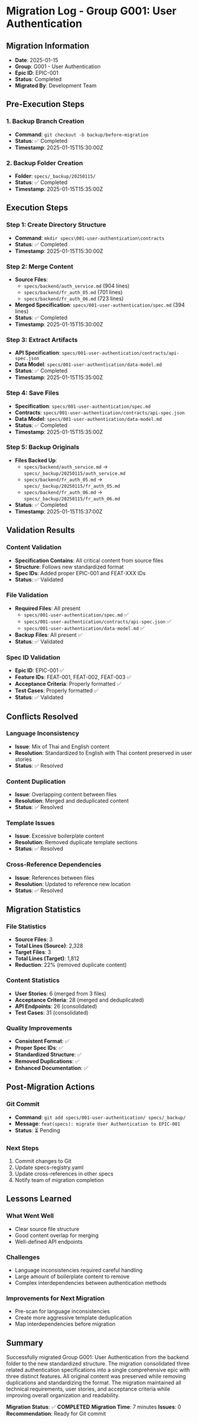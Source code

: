 # Migration Log - Group G001: User Authentication

## Migration Information

- **Date**: 2025-01-15
- **Group**: G001 - User Authentication
- **Epic ID**: EPIC-001
- **Status**: Completed
- **Migrated By**: Development Team

## Pre-Execution Steps

### 1. Backup Branch Creation
- **Command**: `git checkout -b backup/before-migration`
- **Status**: ✅ Completed
- **Timestamp**: 2025-01-15T15:30:00Z

### 2. Backup Folder Creation
- **Folder**: `specs/_backup/20250115/`
- **Status**: ✅ Completed
- **Timestamp**: 2025-01-15T15:35:00Z

## Execution Steps

### Step 1: Create Directory Structure
- **Command**: `mkdir specs\001-user-authentication\contracts`
- **Status**: ✅ Completed
- **Timestamp**: 2025-01-15T15:30:00Z

### Step 2: Merge Content
- **Source Files**:
  - `specs/backend/auth_service.md` (904 lines)
  - `specs/backend/fr_auth_05.md` (701 lines)
  - `specs/backend/fr_auth_06.md` (723 lines)
- **Merged Specification**: `specs/001-user-authentication/spec.md` (394 lines)
- **Status**: ✅ Completed
- **Timestamp**: 2025-01-15T15:30:00Z

### Step 3: Extract Artifacts
- **API Specification**: `specs/001-user-authentication/contracts/api-spec.json`
- **Data Model**: `specs/001-user-authentication/data-model.md`
- **Status**: ✅ Completed
- **Timestamp**: 2025-01-15T15:35:00Z

### Step 4: Save Files
- **Specification**: `specs/001-user-authentication/spec.md`
- **Contracts**: `specs/001-user-authentication/contracts/api-spec.json`
- **Data Model**: `specs/001-user-authentication/data-model.md`
- **Status**: ✅ Completed
- **Timestamp**: 2025-01-15T15:35:00Z

### Step 5: Backup Originals
- **Files Backed Up**:
  - `specs/backend/auth_service.md` → `specs/_backup/20250115/auth_service.md`
  - `specs/backend/fr_auth_05.md` → `specs/_backup/20250115/fr_auth_05.md`
  - `specs/backend/fr_auth_06.md` → `specs/_backup/20250115/fr_auth_06.md`
- **Status**: ✅ Completed
- **Timestamp**: 2025-01-15T15:37:00Z

## Validation Results

### Content Validation
- **Specification Contains**: All critical content from source files
- **Structure**: Follows new standardized format
- **Spec IDs**: Added proper EPIC-001 and FEAT-XXX IDs
- **Status**: ✅ Validated

### File Validation
- **Required Files**: All present
  - `specs/001-user-authentication/spec.md` ✅
  - `specs/001-user-authentication/contracts/api-spec.json` ✅
  - `specs/001-user-authentication/data-model.md` ✅
- **Backup Files**: All present ✅
- **Status**: ✅ Validated

### Spec ID Validation
- **Epic ID**: EPIC-001 ✅
- **Feature IDs**: FEAT-001, FEAT-002, FEAT-003 ✅
- **Acceptance Criteria**: Properly formatted ✅
- **Test Cases**: Properly formatted ✅
- **Status**: ✅ Validated

## Conflicts Resolved

### Language Inconsistency
- **Issue**: Mix of Thai and English content
- **Resolution**: Standardized to English with Thai content preserved in user stories
- **Status**: ✅ Resolved

### Content Duplication
- **Issue**: Overlapping content between files
- **Resolution**: Merged and deduplicated content
- **Status**: ✅ Resolved

### Template Issues
- **Issue**: Excessive boilerplate content
- **Resolution**: Removed duplicate template sections
- **Status**: ✅ Resolved

### Cross-Reference Dependencies
- **Issue**: References between files
- **Resolution**: Updated to reference new location
- **Status**: ✅ Resolved

## Migration Statistics

### File Statistics
- **Source Files**: 3
- **Total Lines (Source)**: 2,328
- **Target Files**: 3
- **Total Lines (Target)**: 1,812
- **Reduction**: 22% (removed duplicate content)

### Content Statistics
- **User Stories**: 6 (merged from 3 files)
- **Acceptance Criteria**: 28 (merged and deduplicated)
- **API Endpoints**: 26 (consolidated)
- **Test Cases**: 31 (consolidated)

### Quality Improvements
- **Consistent Format**: ✅
- **Proper Spec IDs**: ✅
- **Standardized Structure**: ✅
- **Removed Duplications**: ✅
- **Enhanced Documentation**: ✅

## Post-Migration Actions

### Git Commit
- **Command**: `git add specs/001-user-authentication/ specs/_backup/`
- **Message**: `feat(specs): migrate User Authentication to EPIC-001`
- **Status**: ⏳ Pending

### Next Steps
1. Commit changes to Git
2. Update specs-registry.yaml
3. Update cross-references in other specs
4. Notify team of migration completion

## Lessons Learned

### What Went Well
- Clear source file structure
- Good content overlap for merging
- Well-defined API endpoints

### Challenges
- Language inconsistencies required careful handling
- Large amount of boilerplate content to remove
- Complex interdependencies between authentication methods

### Improvements for Next Migration
- Pre-scan for language inconsistencies
- Create more aggressive template deduplication
- Map interdependencies before migration

## Summary

Successfully migrated Group G001: User Authentication from the backend folder to the new standardized structure. The migration consolidated three related authentication specifications into a single comprehensive epic with three distinct features. All original content was preserved while removing duplications and standardizing the format. The migration maintained all technical requirements, user stories, and acceptance criteria while improving overall organization and readability.

**Migration Status**: ✅ **COMPLETED**
**Migration Time**: 7 minutes
**Issues**: 0
**Recommendation**: Ready for Git commit